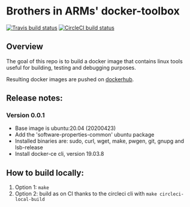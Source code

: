 # Brothers in ARMs' docker-toolbox

[![Travis build status](https://api.travis-ci.org/biarms/docker-toolbox.svg?branch=master)](https://travis-ci.org/biarms/docker-toolbox) 
[![CircleCI build status](https://circleci.com/gh/biarms/docker-toolbox.svg?style=svg)](https://circleci.com/gh/biarms/docker-toolbox)

## Overview
The goal of this repo is to build a docker image that contains linux tools useful for building, testing and debugging purposes.

Resulting docker images are pushed on [dockerhub](https://hub.docker.com/r/biarms/docker-toolbox/).

## Release notes: 

### Version 0.0.1
- Base image is ubuntu:20.04 (20200423)
- Add the 'software-properties-common' ubuntu package
- Installed binaries are: sudo, curl, wget, make, pwgen, git, gnupg and lsb-release
- Install docker-ce cli, version 19.03.8

## How to build locally:
1. Option 1: `make`
2. Option 2: build as on CI thanks to the circleci cli with `make circleci-local-build`
